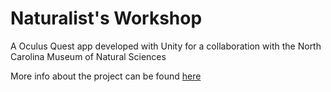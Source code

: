 # Naturalist's Workshop

A Oculus Quest app developed with Unity for a collaboration with the North Carolina Museum of Natural Sciences

<p align="center>
          <img src=""></img>
</p>
                     
More info about the project can be found <a href="https://vrplants.cals.ncsu.edu/naturalists-workshop/">here</a>
